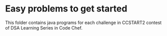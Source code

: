 # Easy problems to get started

This folder contains java programs for each challenge in CCSTART2 contest of DSA Learning Series in Code Chef.
